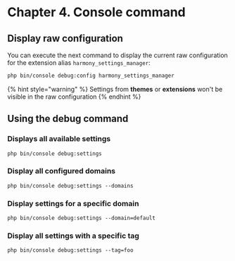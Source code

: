 # Chapter 4. Console command

## Display raw configuration

You can execute the next command to display the current raw configuration for the extension alias `harmony_settings_manager`:

```bash
php bin/console debug:config harmony_settings_manager
```

{% hint style="warning" %}
Settings from **themes** or **extensions** won't be visible in the raw configuration
{% endhint %}

## Using the debug command

### Displays all available settings

```text
php bin/console debug:settings
```

### Display all configured domains

```text
php bin/console debug:settings --domains
```

### Display settings for a specific domain

```text
php bin/console debug:settings --domain=default
```

### Display all settings with a specific tag

```text
php bin/console debug:settings --tag=foo
```

